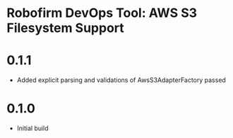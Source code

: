 Robofirm DevOps Tool: AWS S3 Filesystem Support
===============================================

# 0.1.1
- Added explicit parsing and validations of AwsS3AdapterFactory passed

# 0.1.0
- Initial build
